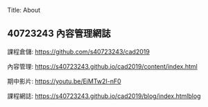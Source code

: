 Title: About

## 40723243 內容管理網誌

課程倉儲: <a href="https://github.com/s40723243/cad2019">https://github.com/s40723243/cad2019</a>

內容管理: <a href="https://s40723243.github.io/cad2019/content/index.html">https://s40723243.github.io/cad2019/content/index.html</a>

期中影片: <a href="https://youtu.be/EjMTw2I-nF0">https://youtu.be/EjMTw2I-nF0</a>

課程網誌: <a href="https://s40723243.github.io/cad2019/blog/index.html">https://s40723243.github.io/cad2019/blog/index.htmlblog</a>








